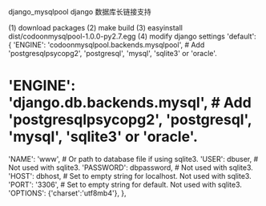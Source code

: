django_mysqlpool
django 数据库长链接支持

(1) download packages
(2) make build
(3) easyinstall dist/codoonmysqlpool-1.0.0-py2.7.egg
(4) modify django settings
'default': {
'ENGINE': 'codoonmysqlpool.backends.mysqlpool', # Add 'postgresqlpsycopg2', 'postgresql', 'mysql', 'sqlite3' or 'oracle'.
# 'ENGINE': 'django.db.backends.mysql', # Add 'postgresqlpsycopg2', 'postgresql', 'mysql', 'sqlite3' or 'oracle'.
'NAME': 'www', # Or path to database file if using sqlite3.
'USER': dbuser, # Not used with sqlite3.
'PASSWORD': dbpassword, # Not used with sqlite3.
'HOST': dbhost, # Set to empty string for localhost. Not used with sqlite3.
'PORT': '3306', # Set to empty string for default. Not used with sqlite3.
'OPTIONS': {'charset':'utf8mb4'},
},

